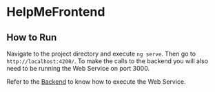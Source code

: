 # HelpMeFrontend

## How to Run
Navigate to the project directory and execute `ng serve`. Then go to `http://localhost:4200/`.
To make the calls to the backend you will also need to be running the Web Service on port 3000.

Refer to the [Backend](https://github.com/who-will-help-me-organization/help-me-backend) to know how to execute the Web Service.
